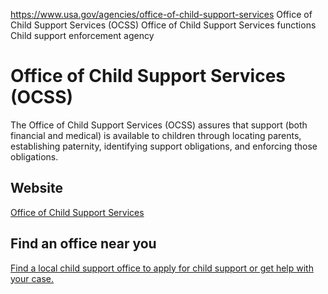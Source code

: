 

https://www.usa.gov/agencies/office-of-child-support-services
Office of Child Support Services (OCSS)
Office of Child Support Services functions
Child support enforcement agency

# Office of Child Support Services (OCSS)

The Office of Child Support Services (OCSS) assures that support (both financial and medical) is available to children through locating parents, establishing paternity, identifying support obligations, and enforcing those obligations.

## Website

[Office of Child Support Services](https://www.acf.hhs.gov/css)

## Find an office near you

[Find a local child support office to apply for child support or get help with your case.](https://www.acf.hhs.gov/css/contact-information/state-and-tribal-child-support-agency-contacts)
